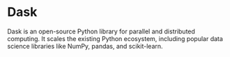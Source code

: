 # Dask
Dask is an open-source Python library for parallel and distributed computing. It scales the existing Python ecosystem, including popular data science libraries like NumPy, pandas, and scikit-learn.
